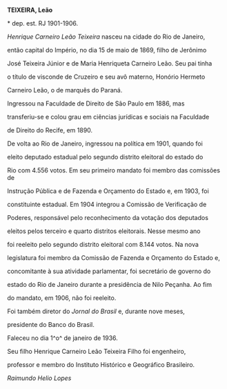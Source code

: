 **TEIXEIRA, Leão**



\* dep. est. RJ 1901-1906.



*Henrique Carneiro Leão Teixeira* nasceu na cidade do Rio de Janeiro,

então capital do Império, no dia 15 de maio de 1869, filho de Jerônimo

José Teixeira Júnior e de Maria Henriqueta Carneiro Leão. Seu pai tinha

o título de visconde de Cruzeiro e seu avô materno, Honório Hermeto

Carneiro Leão, o de marquês do Paraná.



Ingressou na Faculdade de Direito de São Paulo em 1886, mas

transferiu-se e colou grau em ciências jurídicas e sociais na Faculdade

de Direito do Recife, em 1890.



De volta ao Rio de Janeiro, ingressou na política em 1901, quando foi

eleito deputado estadual pelo segundo distrito eleitoral do estado do

Rio com 4.556 votos. Em seu primeiro mandato foi membro das comissões de

Instrução Pública e de Fazenda e Orçamento do Estado e, em 1903, foi

constituinte estadual. Em 1904 integrou a Comissão de Verificação de

Poderes, responsável pelo reconhecimento da votação dos deputados

eleitos pelos terceiro e quarto distritos eleitorais. Nesse mesmo ano

foi reeleito pelo segundo distrito eleitoral com 8.144 votos. Na nova

legislatura foi membro da Comissão de Fazenda e Orçamento do Estado e,

concomitante à sua atividade parlamentar, foi secretário de governo do

estado do Rio de Janeiro durante a presidência de Nilo Peçanha. Ao fim

do mandato, em 1906, não foi reeleito.



Foi também diretor do *Jornal do Brasil* e, durante nove meses,

presidente do Banco do Brasil.



Faleceu no dia 1^o^ de janeiro de 1936.



Seu filho Henrique Carneiro Leão Teixeira Filho foi engenheiro,

professor e membro do Instituto Histórico e Geográfico Brasileiro.



*Raimundo Helio Lopes*




